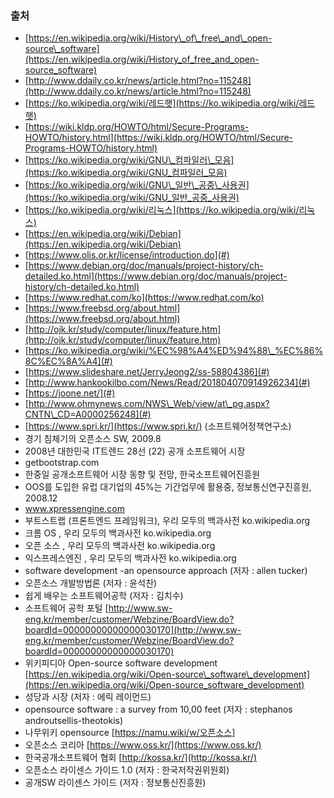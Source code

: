 ### 출처

* [https://en.wikipedia.org/wiki/History\_of\_free\_and\_open-source\_software](https://en.wikipedia.org/wiki/History_of_free_and_open-source_software)
* [http://www.ddaily.co.kr/news/article.html?no=115248](http://www.ddaily.co.kr/news/article.html?no=115248)
* [https://ko.wikipedia.org/wiki/레드햇](https://ko.wikipedia.org/wiki/레드햇)
* [https://wiki.kldp.org/HOWTO/html/Secure-Programs-HOWTO/history.html](https://wiki.kldp.org/HOWTO/html/Secure-Programs-HOWTO/history.html)
* [https://ko.wikipedia.org/wiki/GNU\_컴파일러\_모음](https://ko.wikipedia.org/wiki/GNU_컴파일러_모음)
* [https://ko.wikipedia.org/wiki/GNU\_일반\_공중\_사용권](https://ko.wikipedia.org/wiki/GNU_일반_공중_사용권)
* [https://ko.wikipedia.org/wiki/리눅스](https://ko.wikipedia.org/wiki/리눅스)
* [https://en.wikipedia.org/wiki/Debian](https://en.wikipedia.org/wiki/Debian)
* [https://www.olis.or.kr/license/introduction.do](#)
* [https://www.debian.org/doc/manuals/project-history/ch-detailed.ko.html](https://www.debian.org/doc/manuals/project-history/ch-detailed.ko.html)
* [https://www.redhat.com/ko](https://www.redhat.com/ko)
* [https://www.freebsd.org/about.html](https://www.freebsd.org/about.html)
* [http://ojk.kr/study/computer/linux/feature.htm](http://ojk.kr/study/computer/linux/feature.htm)
* [https://ko.wikipedia.org/wiki/%EC%98%A4%ED%94%88\_%EC%86%8C%EC%8A%A4](#)
* [https://www.slideshare.net/JerryJeong2/ss-58804386](#)
* [http://www.hankookilbo.com/News/Read/201804070914926234](#)
* [https://joone.net/](#)
* [http://www.ohmynews.com/NWS\_Web/view/at\_pg.aspx?CNTN\_CD=A0000256248](#)
* [https://www.spri.kr/](https://www.spri.kr/) \(소프트웨어정책연구소\)
* 경기 침체기의 오픈소스 SW, 2009.8
* 2008년 대한민국 IT트렌드 28선 \(22\) 공개 소프트웨어 시장
* getbootstrap.com
* 한중일 공개소프트웨어 시장 동향 및 전망, 한국소프트웨어진흥원
* OOS를 도입한 유럽 대기업의 45%는 기간업무에 활용중, 정보통신연구진흥원, 2008.12
* www.xpressengine.com
* 부트스트랩 \(프론트엔드 프레임워크\), 우리 모두의 백과사전 ko.wikipedia.org
* 크롬 OS , 우리 모두의 백과사전 ko.wikipedia.org
* 오픈 소스 , 우리 모두의 백과사전 ko.wikipedia.org
* 익스프레스엔진 , 우리 모두의 백과사전 ko.wikipedia.org
* software development -an opensource approach \(저자 : allen tucker\)
* 오픈소스 개발방법론 \(저자 : 윤석찬\)
* 쉽게 배우는 소프트웨어공학 \(저자 : 김치수\)
* 소프트웨어 공학 포털 [http://www.sw-eng.kr/member/customer/Webzine/BoardView.do?boardId=00000000000000030170](http://www.sw-eng.kr/member/customer/Webzine/BoardView.do?boardId=00000000000000030170)
* 위키피디아 Open-source software development [https://en.wikipedia.org/wiki/Open-source\_software\_development](https://en.wikipedia.org/wiki/Open-source_software_development)
* 성당과 시장 \(저자 : 에릭 레이먼드\)
* opensource software : a survey from 10,00 feet \(저자 : stephanos androutsellis-theotokis\)
* 나무위키 opensource [https://namu.wiki/w/오픈소스]
* 오픈소스 코리아 [https://www.oss.kr/](https://www.oss.kr/)
* 한국공개소프트웨어 협회 [http://kossa.kr/](http://kossa.kr/)
* 오픈소스 라이센스 가이드 1.0 (저자 : 한국저작권위원회)
* 공개SW 라이센스 가이드 (저자 : 정보통신진흥원)
